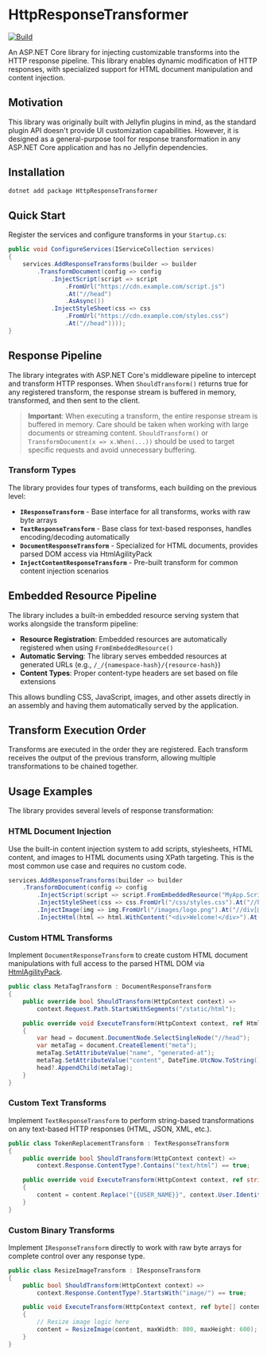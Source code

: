 # HttpResponseTransformer

[![Build](https://github.com/lennykean/HttpResponseTransformer/actions/workflows/build.yml/badge.svg)](https://github.com/lennykean/HttpResponseTransformer/actions/workflows/build.yml)

An ASP.NET Core library for injecting customizable transforms into the HTTP response pipeline. This library enables dynamic modification of HTTP responses, with specialized support for HTML document manipulation and content injection.

## Motivation

This library was originally built with Jellyfin plugins in mind, as the standard plugin API doesn't provide UI customization capabilities. However, it is designed as a general-purpose tool for response transformation in any ASP.NET Core application and has no Jellyfin dependencies.

## Installation

```sh
dotnet add package HttpResponseTransformer
```

## Quick Start

Register the services and configure transforms in your `Startup.cs`:

```csharp
public void ConfigureServices(IServiceCollection services)
{
    services.AddResponseTransforms(builder => builder
        .TransformDocument(config => config
            .InjectScript(script => script
                .FromUrl("https://cdn.example.com/script.js")
                .At("//head")
                .AsAsync())
            .InjectStyleSheet(css => css
                .FromUrl("https://cdn.example.com/styles.css")
                .At("//head"))));
}
```


## Response Pipeline

The library integrates with ASP.NET Core's middleware pipeline to intercept and transform HTTP responses. When `ShouldTransform()` returns true for any registered transform, the response stream is buffered in memory, transformed, and then sent to the client.

> **Important**: When executing a transform, the entire response stream is buffered in memory. Care should be taken when working with large documents or streaming content. `ShouldTransform()` or `TransformDocument(x => x.When(...))` should be used to target specific requests and avoid unnecessary buffering.

### Transform Types

The library provides four types of transforms, each building on the previous level:

- **`IResponseTransform`** - Base interface for all transforms, works with raw byte arrays
- **`TextResponseTransform`** - Base class for text-based responses, handles encoding/decoding automatically
- **`DocumentResponseTransform`** - Specialized for HTML documents, provides parsed DOM access via HtmlAgilityPack
- **`InjectContentResponseTransform`** - Pre-built transform for common content injection scenarios

## Embedded Resource Pipeline

The library includes a built-in embedded resource serving system that works alongside the transform pipeline:

- **Resource Registration**: Embedded resources are automatically registered when using `FromEmbeddedResource()`
- **Automatic Serving**: The library serves embedded resources at generated URLs (e.g., `/_/{namespace-hash}/{resource-hash}`)
- **Content Types**: Proper content-type headers are set based on file extensions

This allows bundling CSS, JavaScript, images, and other assets directly in an assembly and having them automatically served by the application.

## Transform Execution Order

Transforms are executed in the order they are registered. Each transform receives the output of the previous transform, allowing multiple transformations to be chained together.

## Usage Examples

The library provides several levels of response transformation:

### HTML Document Injection

Use the built-in content injection system to add scripts, stylesheets, HTML content, and images to HTML documents using XPath targeting. This is the most common use case and requires no custom code.

```csharp
services.AddResponseTransforms(builder => builder
    .TransformDocument(config => config
        .InjectScript(script => script.FromEmbeddedResource("MyApp.Scripts.analytics.js").At("//body"))
        .InjectStyleSheet(css => css.FromUrl("/css/styles.css").At("//head"))
        .InjectImage(img => img.FromUrl("/images/logo.png").At("//div[@id='header']"))
        .InjectHtml(html => html.WithContent("<div>Welcome!</div>").At("//body"))));
```

### Custom HTML Transforms

Implement `DocumentResponseTransform` to create custom HTML document manipulations with full access to the parsed HTML DOM via [HtmlAgilityPack](https://html-agility-pack.net/).

```csharp
public class MetaTagTransform : DocumentResponseTransform
{
    public override bool ShouldTransform(HttpContext context) =>
        context.Request.Path.StartsWithSegments("/static/html");

    public override void ExecuteTransform(HttpContext context, ref HtmlDocument document)
    {
        var head = document.DocumentNode.SelectSingleNode("//head");
        var metaTag = document.CreateElement("meta");
        metaTag.SetAttributeValue("name", "generated-at");
        metaTag.SetAttributeValue("content", DateTime.UtcNow.ToString());
        head?.AppendChild(metaTag);
    }
}
```

### Custom Text Transforms

Implement `TextResponseTransform` to perform string-based transformations on any text-based HTTP responses (HTML, JSON, XML, etc.).

```csharp
public class TokenReplacementTransform : TextResponseTransform
{
    public override bool ShouldTransform(HttpContext context) =>
        context.Response.ContentType?.Contains("text/html") == true;

    public override void ExecuteTransform(HttpContext context, ref string content)
    {
        content = content.Replace("{{USER_NAME}}", context.User.Identity?.Name ?? "Guest");
    }
}
```

### Custom Binary Transforms

Implement `IResponseTransform` directly to work with raw byte arrays for complete control over any response type.

```csharp
public class ResizeImageTransform : IResponseTransform
{
    public bool ShouldTransform(HttpContext context) =>
        context.Response.ContentType?.StartsWith("image/") == true;

    public void ExecuteTransform(HttpContext context, ref byte[] content)
    {
        // Resize image logic here
        content = ResizeImage(content, maxWidth: 800, maxHeight: 600);
    }
}
```
